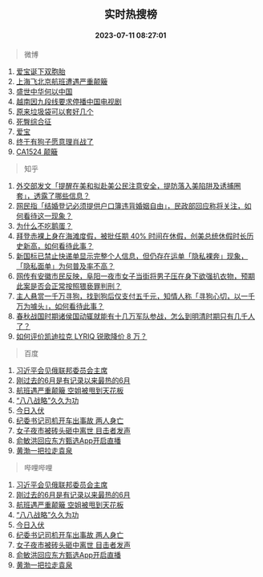 <div align="center"><h2>实时热搜榜</h2><h4>2023-07-11 08:27:01</h4></div>

> 微博  

1. [爱宝诞下双胞胎](https://s.weibo.com/weibo?q=%23%E7%88%B1%E5%AE%9D%E8%AF%9E%E4%B8%8B%E5%8F%8C%E8%83%9E%E8%83%8E%23&t=31&band_rank=1&Refer=top)<br />
2. [上海飞北京航班遭遇严重颠簸](https://s.weibo.com/weibo?q=%23%E4%B8%8A%E6%B5%B7%E9%A3%9E%E5%8C%97%E4%BA%AC%E8%88%AA%E7%8F%AD%E9%81%AD%E9%81%87%E4%B8%A5%E9%87%8D%E9%A2%A0%E7%B0%B8%23&t=31&band_rank=2&Refer=top)<br />
3. [盛世中华何以中国](https://s.weibo.com/weibo?q=%23%E7%9B%9B%E4%B8%96%E4%B8%AD%E5%8D%8E%E4%BD%95%E4%BB%A5%E4%B8%AD%E5%9B%BD%23&t=31&band_rank=3&Refer=top)<br />
4. [越南因九段线要求停播中国电视剧](https://s.weibo.com/weibo?q=%23%E8%B6%8A%E5%8D%97%E5%9B%A0%E4%B9%9D%E6%AE%B5%E7%BA%BF%E8%A6%81%E6%B1%82%E5%81%9C%E6%92%AD%E4%B8%AD%E5%9B%BD%E7%94%B5%E8%A7%86%E5%89%A7%23&t=31&band_rank=4&Refer=top)<br />
5. [原来垃圾袋可以套好几个](https://s.weibo.com/weibo?q=%E5%8E%9F%E6%9D%A5%E5%9E%83%E5%9C%BE%E8%A2%8B%E5%8F%AF%E4%BB%A5%E5%A5%97%E5%A5%BD%E5%87%A0%E4%B8%AA&t=31&band_rank=5&Refer=top)<br />
6. [死臀综合征](https://s.weibo.com/weibo?q=%E6%AD%BB%E8%87%80%E7%BB%BC%E5%90%88%E5%BE%81&t=31&band_rank=6&Refer=top)<br />
7. [爱宝](https://s.weibo.com/weibo?q=%E7%88%B1%E5%AE%9D&t=31&band_rank=7&Refer=top)<br />
8. [终于有狗子愿意理肖战了](https://s.weibo.com/weibo?q=%23%E7%BB%88%E4%BA%8E%E6%9C%89%E7%8B%97%E5%AD%90%E6%84%BF%E6%84%8F%E7%90%86%E8%82%96%E6%88%98%E4%BA%86%23&t=31&band_rank=8&Refer=top)<br />
9. [CA1524 颠簸](https://s.weibo.com/weibo?q=CA1524%20%E9%A2%A0%E7%B0%B8&t=31&band_rank=9&Refer=top)<br />

> 知乎  

1. [外交部发文「提醒在美和拟赴美公民注意安全，提防落入美陷阱及诱捕圈套」，透露了哪些信息？](https://www.zhihu.com/question/611368351)<br />
2. [网民指「结婚登记必须提供户口簿违背婚姻自由」，民政部回应称将关注，如何看待这一现象？](https://www.zhihu.com/question/611310583)<br />
3. [为什么不吃鹅蛋？](https://www.zhihu.com/question/334887852)<br />
4. [拜登赤裸上身在海滩度假，被批任期 40% 时间在休假，创美总统休假时长历史新高，如何看待此事？](https://www.zhihu.com/question/611322540)<br />
5. [新国标已禁止快递单显示完整个人信息，但仍存在运单「隐私裸奔」现象，「隐私面单」为何普及率不高？](https://www.zhihu.com/question/611301035)<br />
6. [网传有安徽市民反映，阜阳一夜市女子当街将男子压在身下欲强扒衣物，预期此案是否会正常按照猥亵罪判刑？](https://www.zhihu.com/question/611354606)<br />
7. [主人悬赏一千万寻狗，找到狗后仅支付五千元，知情人称「寻狗心切，以一千万为噱头」，如何看待此事？](https://www.zhihu.com/question/611291798)<br />
8. [春秋战国时期诸侯国动辄就能有十几万军队参战，怎么到明清时期只有几千人了？](https://www.zhihu.com/question/611197393)<br />
9. [如何评价凯迪拉克 LYRIQ 锐歌降价 8 万？](https://www.zhihu.com/question/611313842)<br />

> 百度  

1. [习近平会见俄联邦委员会主席](https://www.baidu.com/s?wd=%E4%B9%A0%E8%BF%91%E5%B9%B3%E4%BC%9A%E8%A7%81%E4%BF%84%E8%81%94%E9%82%A6%E5%A7%94%E5%91%98%E4%BC%9A%E4%B8%BB%E5%B8%AD&sa=fyb_news&rsv_dl=fyb_news)<br />
2. [刚过去的6月是有记录以来最热的6月](https://www.baidu.com/s?wd=%E5%88%9A%E8%BF%87%E5%8E%BB%E7%9A%846%E6%9C%88%E6%98%AF%E6%9C%89%E8%AE%B0%E5%BD%95%E4%BB%A5%E6%9D%A5%E6%9C%80%E7%83%AD%E7%9A%846%E6%9C%88&sa=fyb_news&rsv_dl=fyb_news)<br />
3. [航班遇严重颠簸 空姐被甩到天花板](https://www.baidu.com/s?wd=%E8%88%AA%E7%8F%AD%E9%81%87%E4%B8%A5%E9%87%8D%E9%A2%A0%E7%B0%B8+%E7%A9%BA%E5%A7%90%E8%A2%AB%E7%94%A9%E5%88%B0%E5%A4%A9%E8%8A%B1%E6%9D%BF&sa=fyb_news&rsv_dl=fyb_news)<br />
4. [“八八战略”久久为功](https://www.baidu.com/s?wd=%E2%80%9C%E5%85%AB%E5%85%AB%E6%88%98%E7%95%A5%E2%80%9D%E4%B9%85%E4%B9%85%E4%B8%BA%E5%8A%9F&sa=fyb_news&rsv_dl=fyb_news)<br />
5. [今日入伏](https://www.baidu.com/s?wd=%E4%BB%8A%E6%97%A5%E5%85%A5%E4%BC%8F&sa=fyb_news&rsv_dl=fyb_news)<br />
6. [纪委书记司机开车出事故 两人身亡](https://www.baidu.com/s?wd=%E7%BA%AA%E5%A7%94%E4%B9%A6%E8%AE%B0%E5%8F%B8%E6%9C%BA%E5%BC%80%E8%BD%A6%E5%87%BA%E4%BA%8B%E6%95%85+%E4%B8%A4%E4%BA%BA%E8%BA%AB%E4%BA%A1&sa=fyb_news&rsv_dl=fyb_news)<br />
7. [女子夜市被砖头砸中离世 目击者发声](https://www.baidu.com/s?wd=%E5%A5%B3%E5%AD%90%E5%A4%9C%E5%B8%82%E8%A2%AB%E7%A0%96%E5%A4%B4%E7%A0%B8%E4%B8%AD%E7%A6%BB%E4%B8%96+%E7%9B%AE%E5%87%BB%E8%80%85%E5%8F%91%E5%A3%B0&sa=fyb_news&rsv_dl=fyb_news)<br />
8. [俞敏洪回应东方甄选App开启直播](https://www.baidu.com/s?wd=%E4%BF%9E%E6%95%8F%E6%B4%AA%E5%9B%9E%E5%BA%94%E4%B8%9C%E6%96%B9%E7%94%84%E9%80%89App%E5%BC%80%E5%90%AF%E7%9B%B4%E6%92%AD&sa=fyb_news&rsv_dl=fyb_news)<br />
9. [黄渤一把拉走袁泉](https://www.baidu.com/s?wd=%E9%BB%84%E6%B8%A4%E4%B8%80%E6%8A%8A%E6%8B%89%E8%B5%B0%E8%A2%81%E6%B3%89&sa=fyb_news&rsv_dl=fyb_news)<br />

> 哔哩哔哩  

1. [习近平会见俄联邦委员会主席](https://www.baidu.com/s?wd=%E4%B9%A0%E8%BF%91%E5%B9%B3%E4%BC%9A%E8%A7%81%E4%BF%84%E8%81%94%E9%82%A6%E5%A7%94%E5%91%98%E4%BC%9A%E4%B8%BB%E5%B8%AD&sa=fyb_news&rsv_dl=fyb_news)<br />
2. [刚过去的6月是有记录以来最热的6月](https://www.baidu.com/s?wd=%E5%88%9A%E8%BF%87%E5%8E%BB%E7%9A%846%E6%9C%88%E6%98%AF%E6%9C%89%E8%AE%B0%E5%BD%95%E4%BB%A5%E6%9D%A5%E6%9C%80%E7%83%AD%E7%9A%846%E6%9C%88&sa=fyb_news&rsv_dl=fyb_news)<br />
3. [航班遇严重颠簸 空姐被甩到天花板](https://www.baidu.com/s?wd=%E8%88%AA%E7%8F%AD%E9%81%87%E4%B8%A5%E9%87%8D%E9%A2%A0%E7%B0%B8+%E7%A9%BA%E5%A7%90%E8%A2%AB%E7%94%A9%E5%88%B0%E5%A4%A9%E8%8A%B1%E6%9D%BF&sa=fyb_news&rsv_dl=fyb_news)<br />
4. [“八八战略”久久为功](https://www.baidu.com/s?wd=%E2%80%9C%E5%85%AB%E5%85%AB%E6%88%98%E7%95%A5%E2%80%9D%E4%B9%85%E4%B9%85%E4%B8%BA%E5%8A%9F&sa=fyb_news&rsv_dl=fyb_news)<br />
5. [今日入伏](https://www.baidu.com/s?wd=%E4%BB%8A%E6%97%A5%E5%85%A5%E4%BC%8F&sa=fyb_news&rsv_dl=fyb_news)<br />
6. [纪委书记司机开车出事故 两人身亡](https://www.baidu.com/s?wd=%E7%BA%AA%E5%A7%94%E4%B9%A6%E8%AE%B0%E5%8F%B8%E6%9C%BA%E5%BC%80%E8%BD%A6%E5%87%BA%E4%BA%8B%E6%95%85+%E4%B8%A4%E4%BA%BA%E8%BA%AB%E4%BA%A1&sa=fyb_news&rsv_dl=fyb_news)<br />
7. [女子夜市被砖头砸中离世 目击者发声](https://www.baidu.com/s?wd=%E5%A5%B3%E5%AD%90%E5%A4%9C%E5%B8%82%E8%A2%AB%E7%A0%96%E5%A4%B4%E7%A0%B8%E4%B8%AD%E7%A6%BB%E4%B8%96+%E7%9B%AE%E5%87%BB%E8%80%85%E5%8F%91%E5%A3%B0&sa=fyb_news&rsv_dl=fyb_news)<br />
8. [俞敏洪回应东方甄选App开启直播](https://www.baidu.com/s?wd=%E4%BF%9E%E6%95%8F%E6%B4%AA%E5%9B%9E%E5%BA%94%E4%B8%9C%E6%96%B9%E7%94%84%E9%80%89App%E5%BC%80%E5%90%AF%E7%9B%B4%E6%92%AD&sa=fyb_news&rsv_dl=fyb_news)<br />
9. [黄渤一把拉走袁泉](https://www.baidu.com/s?wd=%E9%BB%84%E6%B8%A4%E4%B8%80%E6%8A%8A%E6%8B%89%E8%B5%B0%E8%A2%81%E6%B3%89&sa=fyb_news&rsv_dl=fyb_news)<br />
